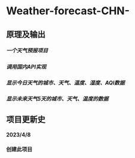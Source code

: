 # Weather-forecast-CHN-
## 原理及输出
##### 一个天气预报项目
##### 调用国内API实现
##### 显示今日天气的城市、天气、温度、湿度、AQI数据
##### 显示未来天气5天的城市、天气、温度的数据
## 项目更新史
#### 2023/4/8
#### 创建此项目
